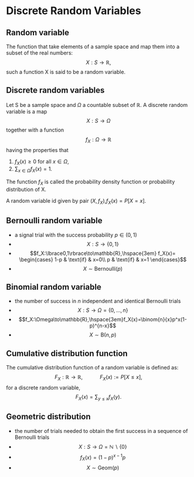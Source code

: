 # Discrete Random Variables

## Random variable

The function that take elements of a sample space and map them into a subset of the real numbers:
$$X:S\to\mathbb{R},$$
such a function X is said to be a random variable.

## Discrete random variables

Let S be a sample space and $\Omega$ a countable subset of $\mathbb{R}$. A discrete random variable is a map
$$X:S\to\Omega$$
together with a function
$$f_X:\Omega\to\mathbb{R}$$
having the properties that

1. $f_X(x)\ge 0$ for all $x \in \Omega$,
2. $\sum_{x\in\Omega}f_X(x)=1$.

The function $f_X$ is called the probability density function or probability distribution of X.

A random variable id given by pair $(X,f_X)$,$f_X(x)=P[X=x]$.

## Bernoulli random variable

- a signal trial with the success probability $p\in(0,1)$
- $$X:S\to\lbrace0,1\rbrace$$
- $$f_X:\lbrace0,1\rbrace\to\mathbb{R},\hspace{3em}
    f_X(x)=
    \begin{cases}
        1-p & \text{if} & x=0\\
        p & \text{if} & x=1
    \end{cases}$$
- $$X \sim \text{Bernoulli}(p)$$

## Binomial random variable

- the number of success in $n$ independent and identical Bernoulli trials
- $$X:S\to\Omega=\lbrace0,\ldots,n\rbrace$$
- $$f_X:\Omega\to\mathbb{R},\hspace{3em}f_X(x)=\binom{n}{x}p^x(1-p)^{n-x}$$
- $$X \sim \text{B}(n,p)$$

## Cumulative distribution function

The cumulative distribution function of a random variable is defined as:
$$F_X:\mathbb{R}\to\mathbb{R},\hspace{3em}F_X(x):=P[X\le x],$$
for a discrete random variable,
$$F_X(x)=\sum_{y\le x}f_X(y).$$

## Geometric distribution

- the number of trials needed to obtain the first success in a sequence of Bernoulli trials
- $$X:S\to\Omega=\mathbb{N}\backslash\lbrace0\rbrace$$
- $$f_X(x)=(1-p)^{x-1}p$$
- $$X \sim \text{Geom}(p)$$
